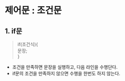 # 제어문 : 조건문
## 1. if문
> if(조건식){   
> 문장;   
> }

- 조건을 만족하면 문장을 실행하고, 다음 라인을 수행단다.
- if문의 조건을 만족하지 않으면 수행을 한번도 하지 않는다.
